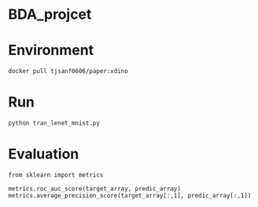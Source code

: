 # BDA_projcet

# Environment
```
docker pull tjsanf0606/paper:xdino
```

# Run
```
python tran_lenet_mnist.py
```

# Evaluation
```
from sklearn import metrics

metrics.roc_auc_score(target_array, predic_array)
metrics.average_precision_score(target_array[:,1], predic_array[:,1])
```
